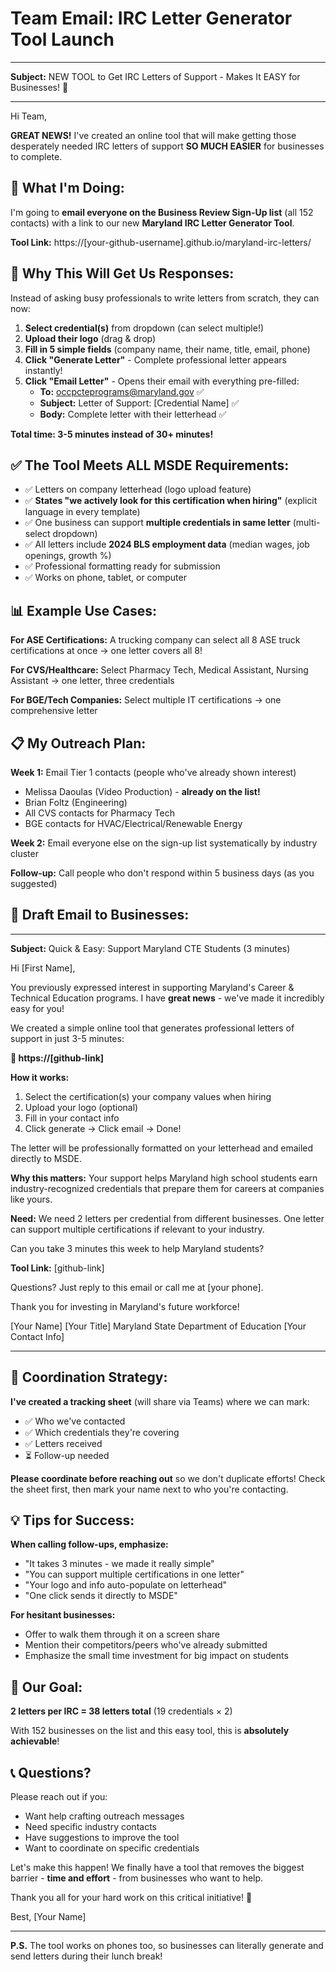 # Team Email: IRC Letter Generator Tool Launch

---

**Subject:** NEW TOOL to Get IRC Letters of Support - Makes It EASY for Businesses! 🎉

---

Hi Team,

**GREAT NEWS!** I've created an online tool that will make getting those desperately needed IRC letters of support **SO MUCH EASIER** for businesses to complete. 

## 📧 What I'm Doing:

I'm going to **email everyone on the Business Review Sign-Up list** (all 152 contacts) with a link to our new **Maryland IRC Letter Generator Tool**.

**Tool Link:** https://[your-github-username].github.io/maryland-irc-letters/

## 🎯 Why This Will Get Us Responses:

Instead of asking busy professionals to write letters from scratch, they can now:

1. **Select credential(s)** from dropdown (can select multiple!)
2. **Upload their logo** (drag & drop)
3. **Fill in 5 simple fields** (company name, their name, title, email, phone)
4. **Click "Generate Letter"** - Complete professional letter appears instantly!
5. **Click "Email Letter"** - Opens their email with everything pre-filled:
   - **To:** occpcteprograms@maryland.gov ✅
   - **Subject:** Letter of Support: [Credential Name] ✅
   - **Body:** Complete letter with their letterhead ✅

**Total time: 3-5 minutes instead of 30+ minutes!**

## ✅ The Tool Meets ALL MSDE Requirements:

- ✅ Letters on company letterhead (logo upload feature)
- ✅ **States "we actively look for this certification when hiring"** (explicit language in every template)
- ✅ One business can support **multiple credentials in same letter** (multi-select dropdown)
- ✅ All letters include **2024 BLS employment data** (median wages, job openings, growth %)
- ✅ Professional formatting ready for submission
- ✅ Works on phone, tablet, or computer

## 📊 Example Use Cases:

**For ASE Certifications:** A trucking company can select all 8 ASE truck certifications at once → one letter covers all 8!

**For CVS/Healthcare:** Select Pharmacy Tech, Medical Assistant, Nursing Assistant → one letter, three credentials

**For BGE/Tech Companies:** Select multiple IT certifications → one comprehensive letter

## 📋 My Outreach Plan:

**Week 1:** Email Tier 1 contacts (people who've already shown interest)
- Melissa Daoulas (Video Production) - **already on the list!**
- Brian Foltz (Engineering)
- All CVS contacts for Pharmacy Tech
- BGE contacts for HVAC/Electrical/Renewable Energy

**Week 2:** Email everyone else on the sign-up list systematically by industry cluster

**Follow-up:** Call people who don't respond within 5 business days (as you suggested)

## 📧 Draft Email to Businesses:

---

**Subject:** Quick & Easy: Support Maryland CTE Students (3 minutes)

Hi [First Name],

You previously expressed interest in supporting Maryland's Career & Technical Education programs. I have **great news** - we've made it incredibly easy for you!

We created a simple online tool that generates professional letters of support in just 3-5 minutes:

**🔗 https://[github-link]**

**How it works:**
1. Select the certification(s) your company values when hiring
2. Upload your logo (optional)
3. Fill in your contact info
4. Click generate → Click email → Done!

The letter will be professionally formatted on your letterhead and emailed directly to MSDE. 

**Why this matters:** Your support helps Maryland high school students earn industry-recognized credentials that prepare them for careers at companies like yours.

**Need:** We need 2 letters per credential from different businesses. One letter can support multiple certifications if relevant to your industry.

Can you take 3 minutes this week to help Maryland students?

**Tool Link:** [github-link]

Questions? Just reply to this email or call me at [your phone].

Thank you for investing in Maryland's future workforce!

[Your Name]
[Your Title]
Maryland State Department of Education
[Your Contact Info]

---

## 🤝 Coordination Strategy:

**I've created a tracking sheet** (will share via Teams) where we can mark:
- ✅ Who we've contacted
- ✅ Which credentials they're covering
- ✅ Letters received
- ⏳ Follow-up needed

**Please coordinate before reaching out** so we don't duplicate efforts! Check the sheet first, then mark your name next to who you're contacting.

## 💡 Tips for Success:

**When calling follow-ups, emphasize:**
- "It takes 3 minutes - we made it really simple"
- "You can support multiple certifications in one letter"
- "Your logo and info auto-populate on letterhead"
- "One click sends it directly to MSDE"

**For hesitant businesses:**
- Offer to walk them through it on a screen share
- Mention their competitors/peers who've already submitted
- Emphasize the small time investment for big impact on students

## 🎯 Our Goal:

**2 letters per IRC = 38 letters total** (19 credentials × 2)

With 152 businesses on the list and this easy tool, this is **absolutely achievable**!

## 📞 Questions?

Please reach out if you:
- Want help crafting outreach messages
- Need specific industry contacts
- Have suggestions to improve the tool
- Want to coordinate on specific credentials

Let's make this happen! We finally have a tool that removes the biggest barrier - **time and effort** - from businesses who want to help.

Thank you all for your hard work on this critical initiative! 💪

Best,
[Your Name]

---

**P.S.** The tool works on phones too, so businesses can literally generate and send letters during their lunch break!
